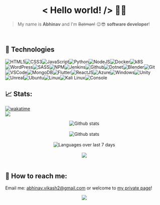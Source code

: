 <h1 align='center'>< Hello world! /> 🤘🏻</h1>

> My name is **Abhinav** and I'm <s>Batman!</s> 😉😎 **software developer**!

<div align='center'>
<!-- <img
  src="https://cr-ss-service.azurewebsites.net/api/ScreenShot?widget=summary&username=abhinavk454&badges=4&show-avatar=true&style=--header-bg-color:%23000;--border-radius:10px;--width:200px"
/> -->
</div>
<br />


## 🔧 Technologies

![HTML5](https://img.icons8.com/color/30/html-5.png)![CSS3](https://img.icons8.com/color/30/css3.png)![JavaScript](https://img.icons8.com/color/30/javascript.png)![Python](https://img.icons8.com/color/30/python.png)![NodeJS](https://img.icons8.com/color/30/nodejs.png)![Docker](https://img.icons8.com/color/30/docker.png)![k8S](https://img.icons8.com/color/30/kubernetes.png)![WordPress](https://img.icons8.com/color/30/wordpress.png)![SASS](https://img.icons8.com/color/30/sass.png)![NPM](https://img.icons8.com/color/30/npm.png)![Jenkins](https://img.icons8.com/color/30/jenkins.png)![Github](https://img.icons8.com/material-outlined/30/github.png)![Dotnet](https://img.icons8.com/color/30/c-sharp-logo.png)![Blender](https://img.icons8.com/color/30/blender-3d.png)![Git](https://img.icons8.com/color/30/git.png)![VSCode](https://img.icons8.com/color/30/visual-studio-code-2019.png)![MongoDB](https://img.icons8.com/color/30/mongodb.png)![Flutter](https://img.icons8.com/color/30/flutter.png)![ReactJS](https://img.icons8.com/color/30/react-native.png)![Azure](https://img.icons8.com/color/30/azure-1.png)![Windows](https://img.icons8.com/color/30/windows-10.png)![Unity](https://img.icons8.com/color/30/unity.png)![Unreal](https://img.icons8.com/color/30/unreal-engine.png)![Ubuntu](https://img.icons8.com/color/30/ubuntu--v1.png)![Linux](https://img.icons8.com/color/30/linux.png)![Kali Linux](https://img.icons8.com/color/30/kali-linux.png)![Console](https://img.icons8.com/color/30/console.png)

## 📈 Stats:


[![wakatime](https://wakatime.com/badge/user/2b793b34-9ebe-4ce3-9110-78147538511e.svg)](https://wakatime.com/@2b793b34-9ebe-4ce3-9110-78147538511e)
<br />
![](https://komarev.com/ghpvc/?username=abhinavk454&color=dc143c)

<div align='center'>
    <img src='https://github-readme-stats.vercel.app/api?username=abhinavk454&show_icons=true&count_private=true&hide_border=true' alt='Github stats' align='center' />
</div>
<br />

<div align='center'>
    <img src='https://github-readme-streak-stats.herokuapp.com/?user=abhinavk454' alt='Github stats' align='center' />
</div>

<br />

<div align='center'>
    <img src='https://github-readme-stats.vercel.app/api/wakatime?username=abhinavk454&layout=compact' alt='Languages over last 7 days ' align='center' />
</div>
<br />

<!-- <img align="center" src="https://github-readme-stats.vercel.app/api?username=abhinavk454&show_icons=true&theme=dracula" /> -->

<div align='center'>
    <img align="center" src="https://github-readme-stats.vercel.app/api/top-langs/?username=abhinavk454&layout=compact" />
</div>
<br/>
<div align='center'>
    </div>
    
<!-- ![Metrics](https://github.com/abhinavk454/abhinavk454/blob/master/github-metrics.svg) -->

## 🔎 How to reach me:

<p>Email me: <a href='mailto:abhinav.vikash2@gmail.com'>abhinav.vikash2@gmail.com</a> or welcome to <a href='https://abhinavk454.github.io' alt='https://abhinavk454.github.io' target='_blank'>my private page</a>!</p>
<p align="center">
  <img src="https://capsule-render.vercel.app/api?type=waving&color=gradient&height=110&section=footer&animation=twinkling"/>
</p>
